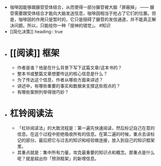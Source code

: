 - 咖啡因能够跟腺苷受体结合，从而使得一部分腺苷被大脑「屏蔽掉」 —— 腺苷需要跟受体结合才能向大脑发送信息，咖啡因相当于抢占了它们的位置。但是，咖啡因的作用只是暂时的，它只是阻碍了腺苷的发信通道，并不能真正解决问题。所以，只能给你一种「提神的错觉」。 #知识
- [[简化决策]]
  heading:: true
- # [[阅读]] 框架
	- 作者是谁？他是在什么背景下写下这篇文章/这本书的？
	- 整本书或整篇文章想要传达的核心信息是什么？
	- 为了传达这个信息，作者从哪些方面来讲述？
	- 讲述中，有哪些重要的事实和数据来支撑这些观点的？
	- 有哪些案例列举得很巧妙？
- # 杠铃阅读法
	- 「杠铃阅读法」的大致流程是：第一遍先快速阅读，然后标记自己在意的信息。在这个过程中拒绝吸收所有的信息。在第二遍的时候，重点去读标记的部分。最后把它与过去的知识和经验做连接，放入到自己的知识框架里。
	- 其重点就是：集中所有力量，攻克最重要的知识点和概念。那重点是什么呢？就是超出你「预测框架」的新增信息。